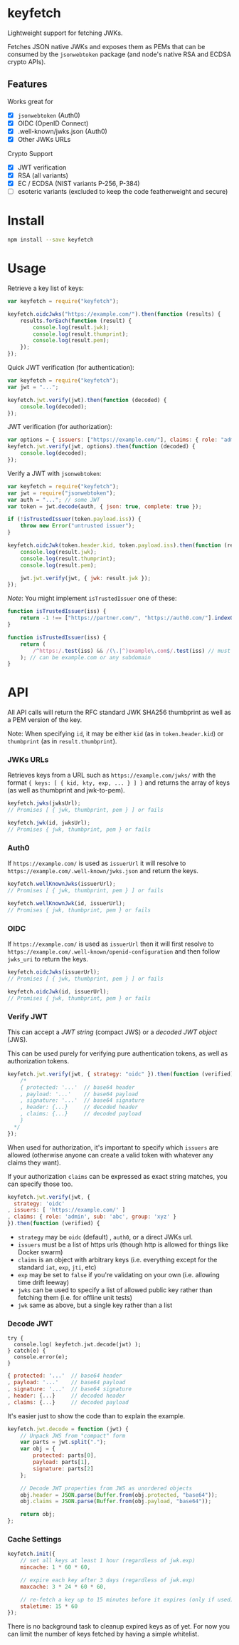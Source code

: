 # keyfetch

Lightweight support for fetching JWKs.

Fetches JSON native JWKs and exposes them as PEMs that can be consumed by the `jsonwebtoken` package
(and node's native RSA and ECDSA crypto APIs).

## Features

Works great for

-   [x] `jsonwebtoken` (Auth0)
-   [x] OIDC (OpenID Connect)
-   [x] .well-known/jwks.json (Auth0)
-   [x] Other JWKs URLs

Crypto Support

-   [x] JWT verification
-   [x] RSA (all variants)
-   [x] EC / ECDSA (NIST variants P-256, P-384)
-   [ ] esoteric variants (excluded to keep the code featherweight and secure)

# Install

```bash
npm install --save keyfetch
```

# Usage

Retrieve a key list of keys:

```js
var keyfetch = require("keyfetch");

keyfetch.oidcJwks("https://example.com/").then(function (results) {
    results.forEach(function (result) {
        console.log(result.jwk);
        console.log(result.thumprint);
        console.log(result.pem);
    });
});
```

Quick JWT verification (for authentication):

```js
var keyfetch = require("keyfetch");
var jwt = "...";

keyfetch.jwt.verify(jwt).then(function (decoded) {
    console.log(decoded);
});
```

JWT verification (for authorization):

```js
var options = { issuers: ["https://example.com/"], claims: { role: "admin" } };
keyfetch.jwt.verify(jwt, options).then(function (decoded) {
    console.log(decoded);
});
```

Verify a JWT with `jsonwebtoken`:

```js
var keyfetch = require("keyfetch");
var jwt = require("jsonwebtoken");
var auth = "..."; // some JWT
var token = jwt.decode(auth, { json: true, complete: true });

if (!isTrustedIssuer(token.payload.iss)) {
    throw new Error("untrusted issuer");
}

keyfetch.oidcJwk(token.header.kid, token.payload.iss).then(function (result) {
    console.log(result.jwk);
    console.log(result.thumprint);
    console.log(result.pem);

    jwt.jwt.verify(jwt, { jwk: result.jwk });
});
```

_Note_: You might implement `isTrustedIssuer` one of these:

```js
function isTrustedIssuer(iss) {
    return -1 !== ["https://partner.com/", "https://auth0.com/"].indexOf(iss);
}
```

```js
function isTrustedIssuer(iss) {
    return (
        /^https:/.test(iss) && /(\.|^)example\.com$/.test(iss) // must be a secure domain
    ); // can be example.com or any subdomain
}
```

# API

All API calls will return the RFC standard JWK SHA256 thumbprint as well as a PEM version of the key.

Note: When specifying `id`, it may be either `kid` (as in `token.header.kid`)
or `thumbprint` (as in `result.thumbprint`).

### JWKs URLs

Retrieves keys from a URL such as `https://example.com/jwks/` with the format `{ keys: [ { kid, kty, exp, ... } ] }`
and returns the array of keys (as well as thumbprint and jwk-to-pem).

```js
keyfetch.jwks(jwksUrl);
// Promises [ { jwk, thumbprint, pem } ] or fails
```

```js
keyfetch.jwk(id, jwksUrl);
// Promises { jwk, thumbprint, pem } or fails
```

### Auth0

If `https://example.com/` is used as `issuerUrl` it will resolve to
`https://example.com/.well-known/jwks.json` and return the keys.

```js
keyfetch.wellKnownJwks(issuerUrl);
// Promises [ { jwk, thumbprint, pem } ] or fails
```

```js
keyfetch.wellKnownJwk(id, issuerUrl);
// Promises { jwk, thumbprint, pem } or fails
```

### OIDC

If `https://example.com/` is used as `issuerUrl` then it will first resolve to
`https://example.com/.well-known/openid-configuration` and then follow `jwks_uri` to return the keys.

```js
keyfetch.oidcJwks(issuerUrl);
// Promises [ { jwk, thumbprint, pem } ] or fails
```

```js
keyfetch.oidcJwk(id, issuerUrl);
// Promises { jwk, thumbprint, pem } or fails
```

### Verify JWT

This can accept a _JWT string_ (compact JWS) or a _decoded JWT object_ (JWS).

This can be used purely for verifying pure authentication tokens, as well as authorization tokens.

```js
keyfetch.jwt.verify(jwt, { strategy: "oidc" }).then(function (verified) {
    /*
    { protected: '...'  // base64 header
    , payload: '...'    // base64 payload
    , signature: '...'  // base64 signature
    , header: {...}     // decoded header
    , claims: {...}     // decoded payload
    }
  */
});
```

When used for authorization, it's important to specify which `issuers` are allowed
(otherwise anyone can create a valid token with whatever any claims they want).

If your authorization `claims` can be expressed as exact string matches, you can specify those too.

```js
keyfetch.jwt.verify(jwt, {
  strategy: 'oidc'
, issuers: [ 'https://example.com/' ]
, claims: { role: 'admin', sub: 'abc', group: 'xyz' }
}).then(function (verified) {

```

-   `strategy` may be `oidc` (default) , `auth0`, or a direct JWKs url.
-   `issuers` must be a list of https urls (though http is allowed for things like Docker swarm)
-   `claims` is an object with arbitrary keys (i.e. everything except for the standard `iat`, `exp`, `jti`, etc)
-   `exp` may be set to `false` if you're validating on your own (i.e. allowing time drift leeway)
-   `jwks` can be used to specify a list of allowed public key rather than fetching them (i.e. for offline unit tests)
-   `jwk` same as above, but a single key rather than a list

### Decode JWT

```jwt
try {
  console.log( keyfetch.jwt.decode(jwt) );
} catch(e) {
  console.error(e);
}
```

```js
{ protected: '...'  // base64 header
, payload: '...'    // base64 payload
, signature: '...'  // base64 signature
, header: {...}     // decoded header
, claims: {...}     // decoded payload
```

It's easier just to show the code than to explain the example.

```js
keyfetch.jwt.decode = function (jwt) {
    // Unpack JWS from "compact" form
    var parts = jwt.split(".");
    var obj = {
        protected: parts[0],
        payload: parts[1],
        signature: parts[2]
    };

    // Decode JWT properties from JWS as unordered objects
    obj.header = JSON.parse(Buffer.from(obj.protected, "base64"));
    obj.claims = JSON.parse(Buffer.from(obj.payload, "base64"));

    return obj;
};
```

### Cache Settings

```js
keyfetch.init({
    // set all keys at least 1 hour (regardless of jwk.exp)
    mincache: 1 * 60 * 60,

    // expire each key after 3 days (regardless of jwk.exp)
    maxcache: 3 * 24 * 60 * 60,

    // re-fetch a key up to 15 minutes before it expires (only if used)
    staletime: 15 * 60
});
```

There is no background task to cleanup expired keys as of yet.
For now you can limit the number of keys fetched by having a simple whitelist.
